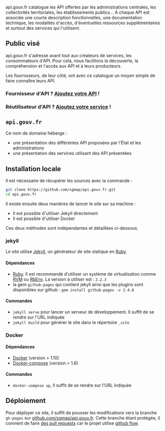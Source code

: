 api.gouv.fr catalogue les API offertes par les administrations centrales, les collectivités territoriales, les établissements publics… À chaque API est associée une courte description fonctionnelles, une documentation technique, les modalités d'accès, d'éventuelles ressources supplémentaires et surtout des services qui l'utilisent.


## Public visé

api.gouv.fr s'adresse avant tout aux créateurs de services, les consommateurs d'API. Pour cela, nous facilitons la découverte, la compréhension et l'accès aux API et à leurs producteurs.

Les fournisseurs, de leur côté, ont avec ce catalogue un moyen simple de faire connaître leurs API.


### Fournisseur d'API ? [Ajoutez votre API](https://github.com/sgmap/api.gouv.fr/blob/gh-pages/CONTRIBUTING.md#ajouter-une-api) !

### Réutilisateur d'API ? [Ajoutez votre service](https://github.com/sgmap/api.gouv.fr/blob/gh-pages/CONTRIBUTING.md#ajouter-un-service) !


## `api.gouv.fr`

Ce nom de domaine héberge :
  * une présentation des différentes API proposées par l'État et les administrations
  * une présentation des services utilisant des API présentées

## Installation locale

Il est nécessaire de récupérer les sources avec la commande :

``` sh
git clone https://github.com/sgmap/api.gouv.fr.git
cd api.gouv.fr
```

Il existe ensuite deux manières de lancer le site sur sa machine :
 * Il est possible d'utiliser Jekyll directement
 * Il est possible d'utiliser Docker

Ces deux méthodes sont indépendantes et détaillées ci-dessous.

### jekyll

Le site utilise [Jekyll], un générateur de site statique en [Ruby].

#### Dépendances

 * [Ruby](https://www.ruby-lang.org/en/downloads/). Il est recommandé d'utiliser un système de virtualisation comme [RVM](https://rvm.io/) ou [RbEnv](https://github.com/rbenv/rbenv). La version à utiliser est : `2.2.3`
 * la gem `github-pages` qui contient jekyll ainsi que les plugins sont disponibles sur github : `gem install github-pages -v 2.4.8`

#### Commandes

 * `jekyll serve` pour lancer un serveur de développement. Il suffit de se rendre sur l'URL indiquée
 * `jekyll build` pour générer le site dans le répertoire `_site`

### Docker

#### Dépendances

  * [Docker](https://docs.docker.com/engine/installation/)  (version > 1.10)
  * [Docker-compose](https://docs.docker.com/compose/install/) (version > 1.6)

#### Commandes

 * `docker-compose up`, Il suffit de se rendre sur l'URL indiquée

## Déploiement

Pour déployer ce site, il suffit de pousser les modifications vers la branche `gh-pages` sur [github.com/sgmap/api.gouv.fr](https://github.com/sgmap/api.gouv.fr). Cette branche étant protégée, il convient de faire [des pull requests](https://help.github.com/articles/using-pull-requests/) car le projet utilise [github flow](https://guides.github.com/introduction/flow/).


[Jekyll]: http://jekyllrb.com/
[Ruby]: https://www.ruby-lang.org
